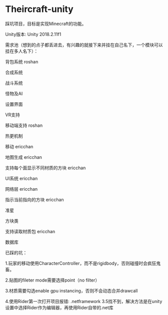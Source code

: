 # Theircraft-unity
踩坑项目，目标是实现Minecraft的功能。

Unity版本: Unity 2018.2.11f1

需求池（想到的点子都丢进去，有兴趣的就接下来并挂在自己名下，一个模块可以挂在多人名下）：

背包系统  roshan

合成系统

战斗系统

怪物及AI

设置界面

VR支持

移动端支持  roshan

热更机制

移动 ericchan

地图生成 ericchan

支持每个面显示不同材质的方块 ericchan

UI系统 ericchan

网络层 ericchan

指示当前指向的方块 ericchan

准星

方块类

支持读取材质包 ericchan

数据库


已踩的坑：

1.玩家的移动使用CharacterController，而不是rigidbody，否则碰撞时会疯狂鬼畜。

2.贴图的fileter mode需要选择point（no filter）

3.材质需要勾选enable gpu instancing，否则不会动态合并drawcall

4.使用Rider第一次打开项目报错: .netframework 3.5找不到，解决方法是在unity 设置中选择Rider作为编辑器，再使用Rider自带的.net库

